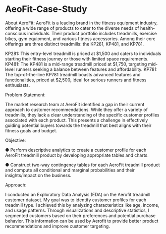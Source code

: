 # AeoFit-Case-Study

About AeroFit:
AeroFit is a leading brand in the fitness equipment industry, offering a wide range of products to cater to the diverse needs of health-conscious individuals. Their product portfolio includes treadmills, exercise bikes, gym equipment, and various fitness accessories.  Among their core offerings are three distinct treadmills: the KP281, KP481, and KP781.

KP281: This entry-level treadmill is priced at $1,500 and caters to individuals starting their fitness journey or those with limited space requirements.
KP481: The KP481 is a mid-range treadmill priced at $1,750, targeting mid-level runners seeking a balance between features and affordability.
KP781: The top-of-the-line KP781 treadmill boasts advanced features and functionalities, priced at $2,500, ideal for serious runners and fitness enthusiasts.


Problem Statement:

The market research team at AeroFit identified a gap in their current approach to customer recommendations. While they offer a variety of treadmills, they lack a clear understanding of the specific customer profiles associated with each product.  This presents a challenge in effectively guiding potential buyers towards the treadmill that best aligns with their fitness goals and budget.

Objective:

● Perform descriptive analytics to create a customer profile for each AeroFit treadmill
product by developing appropriate tables and charts.

● Construct two-way contingency tables for each AeroFit treadmill product and compute
all conditional and marginal probabilities and their insights/impact on the business.

Approach:

I conducted an Exploratory Data Analysis (EDA) on the Aerofit treadmill customer dataset. My goal was to identify customer profiles for each treadmill type. I achieved this by analyzing characteristics like age, income, and usage patterns. Through visualizations and descriptive statistics, I segmented customers based on their preferences and potential purchase behavior. This information can be used by Aerofit to provide better product recommendations and improve customer targeting.
